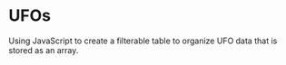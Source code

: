 # UFOs
Using JavaScript to create a filterable table to organize UFO data that is stored as an array.
